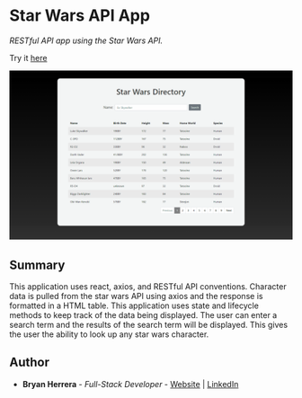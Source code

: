 # Star Wars API App

*RESTful API app using the Star Wars API.*

Try it [here](https://starwars-app-herrera.herokuapp.com/)

<img src="./starwars_v4.gif" alt="alt text" width="700px">

## Summary

This application uses react, axios, and RESTful API conventions. Character data is pulled from the star wars API using axios and the response is formatted in a HTML table. This application uses state and lifecycle methods to keep track of the data being displayed. The user can enter a search term and the results of the search term will be displayed. This gives the user the ability to look up any star wars character.

## Author

* **Bryan Herrera** - *Full-Stack Developer* - [Website](http://bryan-herrera.com) | [LinkedIn](https://www.linkedin.com/in/herrerabryan/)  